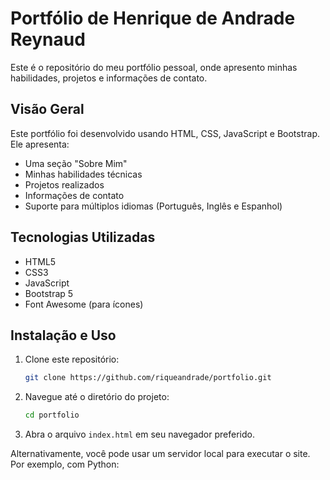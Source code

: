 # Portfólio de Henrique de Andrade Reynaud

Este é o repositório do meu portfólio pessoal, onde apresento minhas habilidades, projetos e informações de contato.

## Visão Geral

Este portfólio foi desenvolvido usando HTML, CSS, JavaScript e Bootstrap. Ele apresenta:

- Uma seção "Sobre Mim"
- Minhas habilidades técnicas
- Projetos realizados
- Informações de contato
- Suporte para múltiplos idiomas (Português, Inglês e Espanhol)

## Tecnologias Utilizadas

- HTML5
- CSS3
- JavaScript
- Bootstrap 5
- Font Awesome (para ícones)

## Instalação e Uso

1. Clone este repositório:
   ```bash
   git clone https://github.com/riqueandrade/portfolio.git
   ```

2. Navegue até o diretório do projeto:
   ```bash
   cd portfolio
   ```

3. Abra o arquivo `index.html` em seu navegador preferido.

Alternativamente, você pode usar um servidor local para executar o site. Por exemplo, com Python:
